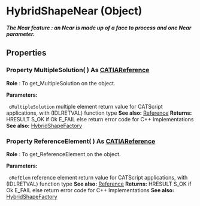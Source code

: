 # HybridShapeNear (Object)

**_The Near feature : an Near is made up of a face to process and one Near parameter._**

## Properties

### Property **MultipleSolution**( ) As [CATIAReference](../InfInterfaces/interface_Reference_17481.md)

**Role** : To get_MultipleSolution on the object.

**Parameters:**

` oMultipleSolution`      multiple element return value for CATScript applications, with (IDLRETVAL) function type
**See also:**      [Reference](../InfInterfaces/interface_Reference_17481.md) **Returns:**      HRESULT S_OK if Ok E_FAIL else return error code for C++ Implementations  **See also:**      [HybridShapeFactory](../GSMInterfaces/interface_HybridShapeFactory_68680.md) 
### Property **ReferenceElement**( ) As [CATIAReference](../InfInterfaces/interface_Reference_17481.md)

**Role** : To get_ReferenceElement on the object.

**Parameters:**

` oRefElem`      reference element return value for CATScript applications, with (IDLRETVAL) function type
**See also:**      [Reference](../InfInterfaces/interface_Reference_17481.md) **Returns:**      HRESULT S_OK if Ok E_FAIL else return error code for C++ Implementations  **See also:**      [HybridShapeFactory](../GSMInterfaces/interface_HybridShapeFactory_68680.md)